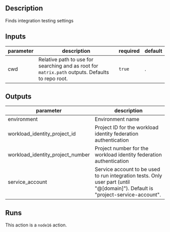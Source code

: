 ## Description

Finds integration testing settings

## Inputs

| parameter | description | required | default |
| --- | --- | --- | --- |
| cwd | Relative path to use for searching and as root for `matrix.path` outputs. Defaults to repo root. | `true` | . |


## Outputs

| parameter | description |
| --- | --- |
| environment | Environment name |
| workload_identity_project_id | Project ID for the workload identity federation authentication |
| workload_identity_project_number | Project number for the workload identity federation authentication |
| service_account | Service account to be used to run integration tests. Only user part (until "@[domain]"). Default is "project-service-account". |


## Runs

This action is a `node16` action.


